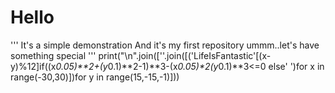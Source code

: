 # Hello
'''
It's a simple demonstration
And it's my first repository
ummm..let's have something special
'''
print("\n".join([''.join([('LifeIsFantastic'[(x-y)%12]if((x*0.05)**2+(y*0.1)**2-1)**3-(x*0.05)**2*(y*0.1)**3<=0 else' ')for x in range(-30,30)])for y in range(15,-15,-1)]))

